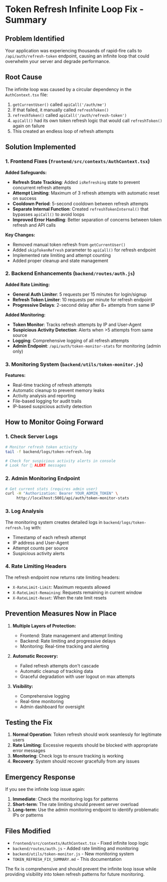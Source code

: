 # Token Refresh Infinite Loop Fix - Summary

## Problem Identified
Your application was experiencing thousands of rapid-fire calls to `/api/auth/refresh-token` endpoint, causing an infinite loop that could overwhelm your server and degrade performance.

## Root Cause
The infinite loop was caused by a circular dependency in the `AuthContext.tsx` file:

1. `getCurrentUser()` called `apiCall('/auth/me')`
2. If that failed, it manually called `refreshToken()`
3. `refreshToken()` called `apiCall('/auth/refresh-token')`
4. `apiCall()` had its own token refresh logic that would call `refreshToken()` again on failure
5. This created an endless loop of refresh attempts

## Solution Implemented

### 1. Frontend Fixes (`frontend/src/contexts/AuthContext.tsx`)

**Added Safeguards:**
- **Refresh State Tracking**: Added `isRefreshing` state to prevent concurrent refresh attempts
- **Attempt Limiting**: Maximum of 3 refresh attempts with automatic reset on success
- **Cooldown Period**: 5-second cooldown between refresh attempts
- **Separate Internal Function**: Created `refreshTokenInternal()` that bypasses `apiCall()` to avoid loops
- **Improved Error Handling**: Better separation of concerns between token refresh and API calls

**Key Changes:**
- Removed manual token refresh from `getCurrentUser()`
- Added `skipTokenRefresh` parameter to `apiCall()` for refresh endpoint
- Implemented rate limiting and attempt counting
- Added proper cleanup and state management

### 2. Backend Enhancements (`backend/routes/auth.js`)

**Added Rate Limiting:**
- **General Auth Limiter**: 5 requests per 15 minutes for login/signup
- **Refresh Token Limiter**: 10 requests per minute for refresh endpoint
- **Progressive Delays**: 2-second delay after 8+ attempts from same IP

**Added Monitoring:**
- **Token Monitor**: Tracks refresh attempts by IP and User-Agent
- **Suspicious Activity Detection**: Alerts when >5 attempts from same source
- **Logging**: Comprehensive logging of all refresh attempts
- **Admin Endpoint**: `/api/auth/token-monitor-stats` for monitoring (admin only)

### 3. Monitoring System (`backend/utils/token-monitor.js`)

**Features:**
- Real-time tracking of refresh attempts
- Automatic cleanup to prevent memory leaks
- Activity analysis and reporting
- File-based logging for audit trails
- IP-based suspicious activity detection

## How to Monitor Going Forward

### 1. Check Server Logs
```bash
# Monitor refresh token activity
tail -f backend/logs/token-refresh.log

# Check for suspicious activity alerts in console
# Look for 🚨 ALERT messages
```

### 2. Admin Monitoring Endpoint
```bash
# Get current stats (requires admin user)
curl -H "Authorization: Bearer YOUR_ADMIN_TOKEN" \
     http://localhost:5001/api/auth/token-monitor-stats
```

### 3. Log Analysis
The monitoring system creates detailed logs in `backend/logs/token-refresh.log` with:
- Timestamp of each refresh attempt
- IP address and User-Agent
- Attempt counts per source
- Suspicious activity alerts

### 4. Rate Limiting Headers
The refresh endpoint now returns rate limiting headers:
- `X-RateLimit-Limit`: Maximum requests allowed
- `X-RateLimit-Remaining`: Requests remaining in current window
- `X-RateLimit-Reset`: When the rate limit resets

## Prevention Measures Now in Place

1. **Multiple Layers of Protection:**
   - Frontend: State management and attempt limiting
   - Backend: Rate limiting and progressive delays
   - Monitoring: Real-time tracking and alerting

2. **Automatic Recovery:**
   - Failed refresh attempts don't cascade
   - Automatic cleanup of tracking data
   - Graceful degradation with user logout on max attempts

3. **Visibility:**
   - Comprehensive logging
   - Real-time monitoring
   - Admin dashboard for oversight

## Testing the Fix

1. **Normal Operation**: Token refresh should work seamlessly for legitimate users
2. **Rate Limiting**: Excessive requests should be blocked with appropriate error messages
3. **Monitoring**: Check logs to ensure tracking is working
4. **Recovery**: System should recover gracefully from any issues

## Emergency Response

If you see the infinite loop issue again:

1. **Immediate**: Check the monitoring logs for patterns
2. **Short-term**: The rate limiting should prevent server overload
3. **Long-term**: Use the admin monitoring endpoint to identify problematic IPs or patterns

## Files Modified

- `frontend/src/contexts/AuthContext.tsx` - Fixed infinite loop logic
- `backend/routes/auth.js` - Added rate limiting and monitoring
- `backend/utils/token-monitor.js` - New monitoring system
- `TOKEN_REFRESH_FIX_SUMMARY.md` - This documentation

The fix is comprehensive and should prevent the infinite loop issue while providing visibility into token refresh patterns for future monitoring.
